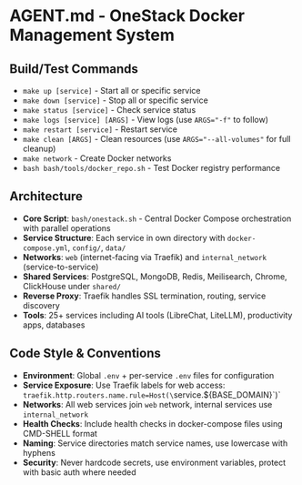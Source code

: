 # AGENT.md - OneStack Docker Management System

## Build/Test Commands
- `make up [service]` - Start all or specific service
- `make down [service]` - Stop all or specific service  
- `make status [service]` - Check service status
- `make logs [service] [ARGS]` - View logs (use `ARGS="-f"` to follow)
- `make restart [service]` - Restart service
- `make clean [ARGS]` - Clean resources (use `ARGS="--all-volumes"` for full cleanup)
- `make network` - Create Docker networks
- `bash bash/tools/docker_repo.sh` - Test Docker registry performance

## Architecture
- **Core Script**: `bash/onestack.sh` - Central Docker Compose orchestration with parallel operations
- **Service Structure**: Each service in own directory with `docker-compose.yml`, `config/`, `data/`
- **Networks**: `web` (internet-facing via Traefik) and `internal_network` (service-to-service)
- **Shared Services**: PostgreSQL, MongoDB, Redis, Meilisearch, Chrome, ClickHouse under `shared/`
- **Reverse Proxy**: Traefik handles SSL termination, routing, service discovery
- **Tools**: 25+ services including AI tools (LibreChat, LiteLLM), productivity apps, databases

## Code Style & Conventions
- **Environment**: Global `.env` + per-service `.env` files for configuration
- **Service Exposure**: Use Traefik labels for web access: `traefik.http.routers.name.rule=Host(\`service.${BASE_DOMAIN}\`)`
- **Networks**: All web services join `web` network, internal services use `internal_network`
- **Health Checks**: Include health checks in docker-compose files using CMD-SHELL format
- **Naming**: Service directories match service names, use lowercase with hyphens
- **Security**: Never hardcode secrets, use environment variables, protect with basic auth where needed
